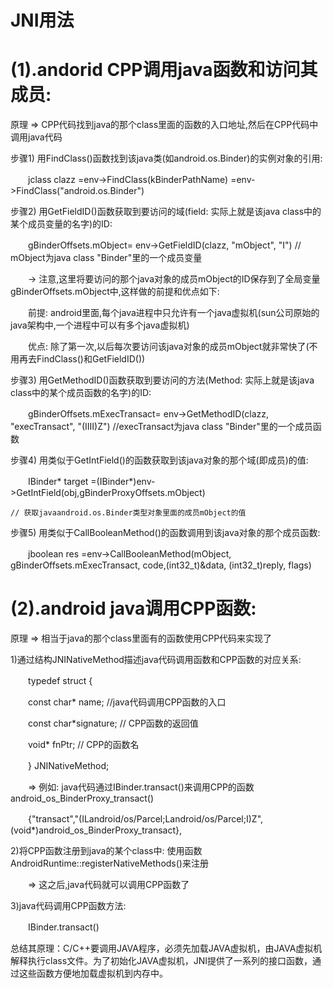 #  JNI用法

# (1).andorid CPP调用java函数和访问其成员:

原理 => CPP代码找到java的那个class里面的函数的入口地址,然后在CPP代码中调用java代码

 

步骤1) 用FindClass()函数找到该java类(如android.os.Binder)的实例对象的引用:

　　jclass clazz =env->FindClass(kBinderPathName) =env->FindClass("android.os.Binder")

 

步骤2) 用GetFieldID()函数获取到要访问的域(field: 实际上就是该java class中的某个成员变量的名字)的ID:

　　gBinderOffsets.mObject= env->GetFieldID(clazz, "mObject", "I") // mObject为java class "Binder"里的一个成员变量

　　-> 注意,这里将要访问的那个java对象的成员mObject的ID保存到了全局变量gBinderOffsets.mObject中,这样做的前提和优点如下:

　　前提: android里面,每个java进程中只允许有一个java虚拟机(sun公司原始的java架构中,一个进程中可以有多个java虚拟机)

　　优点: 除了第一次,以后每次要访问该java对象的成员mObject就非常快了(不用再去FindClass()和GetFieldID())

 

步骤3) 用GetMethodID()函数获取到要访问的方法(Method: 实际上就是该java class中的某个成员函数的名字)的ID:

　　gBinderOffsets.mExecTransact= env->GetMethodID(clazz, "execTransact", "(IIII)Z") //execTransact为java class "Binder"里的一个成员函数

 

步骤4) 用类似于GetIntField()的函数获取到该java对象的那个域(即成员)的值:

　　IBinder* target =(IBinder*)env->GetIntField(obj,gBinderProxyOffsets.mObject)

    // 获取javaandroid.os.Binder类型对象里面的成员mObject的值


步骤5) 用类似于CallBooleanMethod()的函数调用到该java对象的那个成员函数:

　　jboolean res =env->CallBooleanMethod(mObject, gBinderOffsets.mExecTransact, code,(int32_t)&data, (int32_t)reply, flags)

 

# (2).android java调用CPP函数:

 

原理 => 相当于java的那个class里面有的函数使用CPP代码来实现了

1)通过结构JNINativeMethod描述java代码调用函数和CPP函数的对应关系:

　　typedef struct {

　　const char* name; //java代码调用CPP函数的入口

　　const char*signature; // CPP函数的返回值

　　void* fnPtr; // CPP的函数名

　　} JNINativeMethod;

　　=> 例如: java代码通过IBinder.transact()来调用CPP的函数android_os_BinderProxy_transact()

　　{"transact","(ILandroid/os/Parcel;Landroid/os/Parcel;I)Z",(void*)android_os_BinderProxy_transact},

 

2)将CPP函数注册到java的某个class中: 使用函数AndroidRuntime::registerNativeMethods()来注册

　　=> 这之后,java代码就可以调用CPP函数了

 

3)java代码调用CPP函数方法:

　　IBinder.transact()

 

总结其原理：C/C++要调用JAVA程序，必须先加载JAVA虚拟机，由JAVA虚拟机解释执行class文件。为了初始化JAVA虚拟机，JNI提供了一系列的接口函数，通过这些函数方便地加载虚拟机到内存中。    